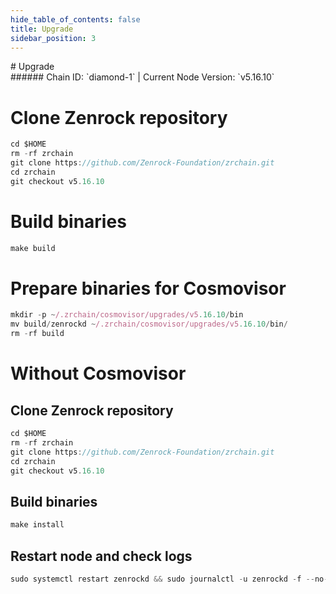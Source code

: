 ```yaml
---
hide_table_of_contents: false
title: Upgrade
sidebar_position: 3
---
```


<div class="h1-with-icon icon-zenrock">
# Upgrade
</div>
###### Chain ID: `diamond-1` | Current Node Version: `v5.16.10`


# Clone Zenrock repository
```js
cd $HOME
rm -rf zrchain
git clone https://github.com/Zenrock-Foundation/zrchain.git
cd zrchain
git checkout v5.16.10
 ```

# Build binaries
```js
make build
 ```

# Prepare binaries for Cosmovisor
```js
mkdir -p ~/.zrchain/cosmovisor/upgrades/v5.16.10/bin
mv build/zenrockd ~/.zrchain/cosmovisor/upgrades/v5.16.10/bin/
rm -rf build
```

# Without Cosmovisor
## Clone Zenrock repository
```js
cd $HOME
rm -rf zrchain
git clone https://github.com/Zenrock-Foundation/zrchain.git
cd zrchain
git checkout v5.16.10
 ```

## Build binaries
```js
make install
 ```

## Restart node and check logs
```js
sudo systemctl restart zenrockd && sudo journalctl -u zenrockd -f --no-hostname -o cat
```